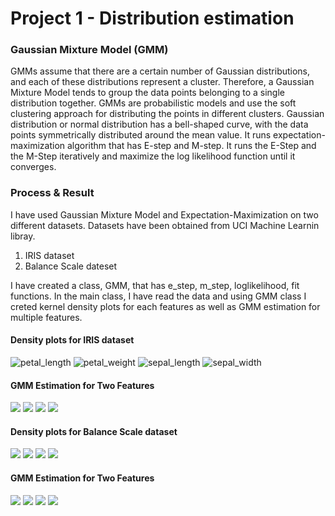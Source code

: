 # Project 1 - Distribution estimation

### Gaussian Mixture Model (GMM)

GMMs assume that there are a certain number of Gaussian distributions, and each of these distributions represent a cluster. Therefore, a Gaussian Mixture Model tends to group the data points belonging to a single distribution together. GMMs are probabilistic models and use the soft clustering approach for distributing the points in different clusters.
Gaussian distribution or normal distribution has a bell-shaped curve, with the data points symmetrically distributed around the mean value. It runs expectation-maximization algorithm that has E-step and M-step. It runs the E-Step and the M-Step iteratively and maximize the log likelihood function until it converges.

### Process & Result
I have used Gaussian Mixture Model and Expectation-Maximization on two different datasets. Datasets have been obtained from UCI Machine Learnin libray.
1. IRIS dataset
2. Balance Scale dateset

I have created a class, GMM, that has e_step, m_step, loglikelihood, fit functions. In the main class, I have read the data and using GMM class I creted kernel density plots for each features as well as GMM estimation for multiple features.

#### Density plots for IRIS dataset
![petal_length](https://github.com/paul-gomes/Distribution_Estimation/blob/main/Image/petal_length.png)
![petal_weight](https://github.com/paul-gomes/Distribution_Estimation/blob/main/Image/petal_width.png)
![sepal_length](https://github.com/paul-gomes/Distribution_Estimation/blob/main/Image/sepal_length.png)
![sepal_width](https://github.com/paul-gomes/Distribution_Estimation/blob/main/Image/sepal_width.png)
#### GMM Estimation for Two Features
![](https://github.com/paul-gomes/Distribution_Estimation/blob/main/Image/petal_widthVSpetal_length.png)
![](https://github.com/paul-gomes/Distribution_Estimation/blob/main/Image/sepal_lengthVSpetal_length.png)
![](https://github.com/paul-gomes/Distribution_Estimation/blob/main/Image/sepal_widthVSpetal_width.png)
![](https://github.com/paul-gomes/Distribution_Estimation/blob/main/Image/sepal_widthVSsepal_length.png)

#### Density plots for Balance Scale dataset
![](https://github.com/paul-gomes/Distribution_Estimation/blob/main/Image/left_distance.png)
![](https://github.com/paul-gomes/Distribution_Estimation/blob/main/Image/left_weight.png)
![](https://github.com/paul-gomes/Distribution_Estimation/blob/main/Image/right_distance.png)
![](https://github.com/paul-gomes/Distribution_Estimation/blob/main/Image/right_weight.png)
#### GMM Estimation for Two Features
![](https://github.com/paul-gomes/Distribution_Estimation/blob/main/Image/left_distanceVSleft_weight.png)
![](https://github.com/paul-gomes/Distribution_Estimation/blob/main/Image/right_distanceVSleft_distance.png)
![](https://github.com/paul-gomes/Distribution_Estimation/blob/main/Image/right_distanceVSright_weight.png)
![](https://github.com/paul-gomes/Distribution_Estimation/blob/main/Image/right_weightVSleft_weight.png)

